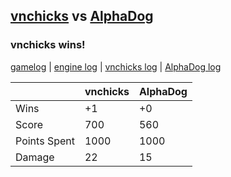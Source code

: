 ## [vnchicks](<../../vnchicks/README.md>) vs [AlphaDog](<../../AlphaDog/README.md>)
### vnchicks wins!

[gamelog](<gamelog.json>) | [engine log](<engine>) | [vnchicks log](<vnchicks>) | [AlphaDog log](<AlphaDog>)

|              | vnchicks | AlphaDog |
| ------------ | -------- | -------- |
| Wins         |       +1 |       +0 |
| Score        |      700 |      560 |
| Points Spent |     1000 |     1000 |
| Damage       |       22 |       15 |
